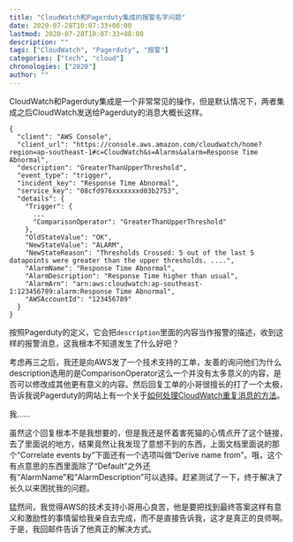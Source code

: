```yaml
---
title: "CloudWatch和Pagerduty集成的报警名字问题"
date: 2020-07-28T10:07:33+08:00
lastmod: 2020-07-28T10:07:33+08:00
description: ""
tags: ["CloudWatch", "Pagerduty", "报警"]
categories: ["tech", "cloud"]
chronologies: ["2020"]
author: ""
---
```


CloudWatch和Pagerduty集成是一个非常常见的操作，但是默认情况下，两者集成之后CloudWatch发送给Pagerduty的消息大概长这样。
```
{
  "client": "AWS Console",
  "client_url": "https://console.aws.amazon.com/cloudwatch/home?region=ap-southeast-1#c=CloudWatch&s=Alarms&alarm=Response Time Abnormal",
  "description": "GreaterThanUpperThreshold",
  "event_type": "trigger",
  "incident_key": "Response Time Abnormal",
  "service_key": "08cfd976xxxxxxxd03b2753",
  "details": {
    "Trigger": {
      ...
      "ComparisonOperator": "GreaterThanUpperThreshold"
    },
    "OldStateValue": "OK",
    "NewStateValue": "ALARM",
    "NewStateReason": "Thresholds Crossed: 5 out of the last 5 datapoints were greater than the upper thresholds. ....",
    "AlarmName": "Response Time Abnormal",
    "AlarmDescription": "Response Time higher than usual",
    "AlarmArn": "arn:aws:cloudwatch:ap-southeast-1:123456789:alarm:Response Time Abnormal",
    "AWSAccountId": "123456789"
  }
}
```
按照Pagerduty的定义，它会把`description`里面的内容当作报警的描述，收到这样的报警消息，这我根本不知道发生了什么好吧？

考虑再三之后，我还是向AWS发了一个技术支持的工单，友善的询问他们为什么description选用的是ComparisonOperator这么一个并没有太多意义的内容，是否可以修改成其他更有意义的内容。然后回复工单的小哥很擅长的打了一个太极，告诉我说Pagerduty的网站上有一个关于[如何处理CloudWatch重复消息的方法](https://support.pagerduty.com/docs/aws-cloudwatch-integration-guide#how-can-i-change-how-events-from-cloudwatch-are-deduplicated-into-pagerduty)。

我……

虽然这个回复根本不是我想要的，但是我还是怀着害死猫的心情点开了这个链接，去了里面说的地方，结果竟然让我发现了意想不到的东西，上面文档里面说的那个“Correlate events by”下面还有一个选项叫做“Derive name from”。哦，这个有点意思的东西里面除了“Default”之外还有“AlarmName”和“AlarmDescription”可以选择。赶紧测试了一下，终于解决了长久以来困扰我的问题。

猛然间，我觉得AWS的技术支持小哥用心良苦，他是要把找到最终答案这样有意义和激励性的事情留给我亲自去完成，而不是直接告诉我，这才是真正的良师啊。于是，我回邮件告诉了他真正的解决方式。
